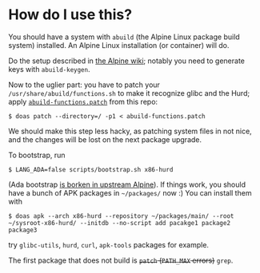 # How do I use this?

You should have a system with `abuild` (the Alpine Linux package build system) installed. An Alpine Linux
installation (or container) will do.

Do the setup described in [the Alpine wiki](https://wiki.alpinelinux.org/wiki/Creating_an_Alpine_package);
notably you need to generate keys with `abuild-keygen`.

Now to the uglier part: you have to patch your `/usr/share/abuild/functions.sh` to make it recognize glibc
and the Hurd; apply [`abuild-functions.patch`](abuild-functions.patch) from this repo:

```
$ doas patch --directory=/ -p1 < abuild-functions.patch
```

We should make this step less hacky, as patching system files in not nice, and the changes will be lost on
the next package upgrade.

To bootstrap, run

```
$ LANG_ADA=false scripts/bootstrap.sh x86-hurd
```

(Ada bootstrap [is borken in upstream Alpine](https://gitlab.alpinelinux.org/alpine/aports/-/issues/15381)).
If things work, you should have a bunch of APK packages in `~/packages/` now :) You can install them with

```
$ doas apk --arch x86-hurd --repository ~/packages/main/ --root ~/sysroot-x86-hurd/ --initdb --no-script add pacakge1 package2 package3
```

try `glibc-utils`, `hurd`, `curl`, `apk-tools` packages for example.

The first package that does not build is ~~`patch` (`PATH_MAX` errors)~~ `grep`.
